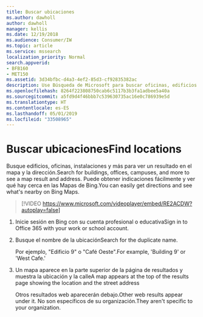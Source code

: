```yaml
---
title: Buscar ubicaciones
ms.author: dawholl
author: dawholl
manager: kellis
ms.date: 12/19/2018
ms.audience: Consumer/IW
ms.topic: article
ms.service: mssearch
localization_priority: Normal
search.appverid:
- BFB160
- MET150
ms.assetid: 3d34bfbc-d4a3-4ef2-85d3-cf92835382ac
description: Use Búsqueda de Microsoft para buscar oficinas, edificios y otras ubicaciones de área de trabajo, obtener indicaciones y mucho más
ms.openlocfilehash: 8264f223808750cab6c5117b3b3fa1adbee5a40a
ms.sourcegitcommit: a5fd9d4f46bbb7c539630735ac16e0c786939e5d
ms.translationtype: HT
ms.contentlocale: es-ES
ms.lasthandoff: 05/01/2019
ms.locfileid: "33508965"
---
```

# <a name="find-locations"></a><span data-ttu-id="0177c-103">Buscar ubicaciones</span><span class="sxs-lookup"><span data-stu-id="0177c-103">Find locations</span></span>

<span data-ttu-id="0177c-104">Busque edificios, oficinas, instalaciones y más para ver un resultado en el mapa y la dirección.</span><span class="sxs-lookup"><span data-stu-id="0177c-104">Search for buildings, offices, campuses, and more to see a map result and address.</span></span> <span data-ttu-id="0177c-105">Puede obtener indicaciones fácilmente y ver qué hay cerca en las Mapas de Bing.</span><span class="sxs-lookup"><span data-stu-id="0177c-105">You can easily get directions and see what's nearby on Bing Maps.</span></span>

> [!VIDEO https://www.microsoft.com/videoplayer/embed/RE2ACDW?autoplay=false]
  
1. <span data-ttu-id="0177c-106">Inicie sesión en Bing con su cuenta profesional o educativa</span><span class="sxs-lookup"><span data-stu-id="0177c-106">Sign in to Office 365 with your work or school account.</span></span>
    
2. <span data-ttu-id="0177c-107">Busque el nombre de la ubicación</span><span class="sxs-lookup"><span data-stu-id="0177c-107">Search for the duplicate name.</span></span>
    
    <span data-ttu-id="0177c-108">Por ejemplo, "Edificio 9" o "Café Oeste".</span><span class="sxs-lookup"><span data-stu-id="0177c-108">For example, 'Building 9' or 'West Cafe.'</span></span>
    
3. <span data-ttu-id="0177c-109">Un mapa aparece en la parte superior de la página de resultados y muestra la ubicación y la calle</span><span class="sxs-lookup"><span data-stu-id="0177c-109">A map appears at the top of the results page showing the location and the street address</span></span>
    
    <span data-ttu-id="0177c-110">Otros resultados web aparecerán debajo.</span><span class="sxs-lookup"><span data-stu-id="0177c-110">Other web results appear under it.</span></span> <span data-ttu-id="0177c-111">No son específicos de su organización.</span><span class="sxs-lookup"><span data-stu-id="0177c-111">They aren't specific to your organization.</span></span>

  

